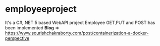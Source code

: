 # employeeproject
It's a C#,.NET 5 based WebAPI project
Employee GET,PUT and POST has been implemented
**Blog** => https://www.sourishchakraborty.com/post/containerization-a-docker-perspective

